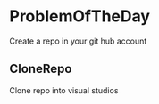 # ProblemOfTheDay
Create a repo in your git hub account
## CloneRepo
Clone repo into visual studios
